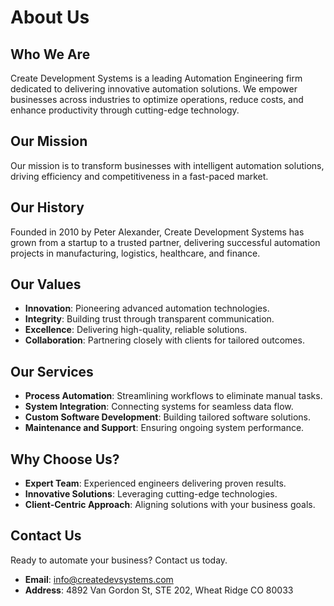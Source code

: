 # About Us

## Who We Are

Create Development Systems is a leading Automation Engineering firm dedicated to delivering innovative automation solutions. We empower businesses across industries to optimize operations, reduce costs, and enhance productivity through cutting-edge technology.

## Our Mission

Our mission is to transform businesses with intelligent automation solutions, driving efficiency and competitiveness in a fast-paced market.

## Our History

Founded in 2010 by Peter Alexander, Create Development Systems has grown from a startup to a trusted partner, delivering successful automation projects in manufacturing, logistics, healthcare, and finance.

## Our Values

- **Innovation**: Pioneering advanced automation technologies.
- **Integrity**: Building trust through transparent communication.
- **Excellence**: Delivering high-quality, reliable solutions.
- **Collaboration**: Partnering closely with clients for tailored outcomes.

## Our Services

- **Process Automation**: Streamlining workflows to eliminate manual tasks.
- **System Integration**: Connecting systems for seamless data flow.
- **Custom Software Development**: Building tailored software solutions.
- **Maintenance and Support**: Ensuring ongoing system performance.

## Why Choose Us?

- **Expert Team**: Experienced engineers delivering proven results.
- **Innovative Solutions**: Leveraging cutting-edge technologies.
- **Client-Centric Approach**: Aligning solutions with your business goals.

## Contact Us

Ready to automate your business? Contact us today.

- **Email**: info@createdevsystems.com
- **Address**: 4892 Van Gordon St, STE 202, Wheat Ridge CO 80033